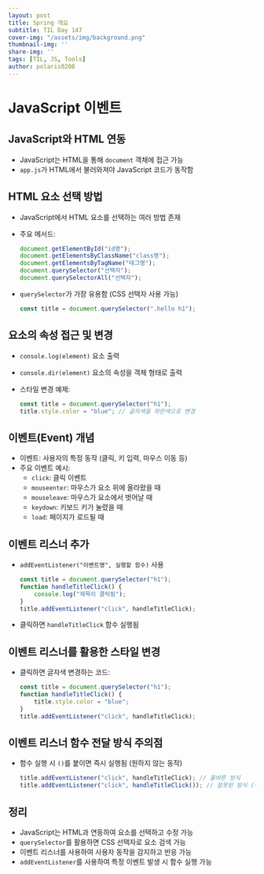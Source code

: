 ```yaml
---
layout: post
title: Spring 개요
subtitle: TIL Day 147
cover-img: "/assets/img/background.png"
thumbnail-img: ''
share-img: ''
tags: [TIL, JS, Tools]
author: polaris0208
---
```


# JavaScript 이벤트

## JavaScript와 HTML 연동
- JavaScript는 HTML을 통해 `document` 객체에 접근 가능
- `app.js`가 HTML에서 불러와져야 JavaScript 코드가 동작함

## HTML 요소 선택 방법
- JavaScript에서 HTML 요소를 선택하는 여러 방법 존재
- 주요 메서드:

  ```js
  document.getElementById("id명");
  document.getElementsByClassName("class명");
  document.getElementsByTagName("태그명");
  document.querySelector("선택자");
  document.querySelectorAll("선택자");
  ```

- `querySelector`가 가장 유용함 (CSS 선택자 사용 가능)

  ```js
  const title = document.querySelector(".hello h1");
  ```

## 요소의 속성 접근 및 변경
- `console.log(element)` 요소 출력
- `console.dir(element)` 요소의 속성을 객체 형태로 출력
- 스타일 변경 예제:

  ```js
  const title = document.querySelector("h1");
  title.style.color = "blue"; // 글자색을 파란색으로 변경
  ```

## 이벤트(Event) 개념
- 이벤트: 사용자의 특정 동작 (클릭, 키 입력, 마우스 이동 등)
- 주요 이벤트 예시:
  - `click`: 클릭 이벤트
  - `mouseenter`: 마우스가 요소 위에 올라왔을 때
  - `mouseleave`: 마우스가 요소에서 벗어날 때
  - `keydown`: 키보드 키가 눌렸을 때
  - `load`: 페이지가 로드될 때

## 이벤트 리스너 추가
- `addEventListener("이벤트명", 실행할 함수)` 사용

  ```js
  const title = document.querySelector("h1");
  function handleTitleClick() {
      console.log("제목이 클릭됨");
  }
  title.addEventListener("click", handleTitleClick);
  ```

- 클릭하면 `handleTitleClick` 함수 실행됨

## 이벤트 리스너를 활용한 스타일 변경
- 클릭하면 글자색 변경하는 코드:

  ```js
  const title = document.querySelector("h1");
  function handleTitleClick() {
      title.style.color = "blue";
  }
  title.addEventListener("click", handleTitleClick);
  ```

## 이벤트 리스너 함수 전달 방식 주의점
- 함수 실행 시 `()`를 붙이면 즉시 실행됨 (원하지 않는 동작)

  ```js
  title.addEventListener("click", handleTitleClick); // 올바른 방식
  title.addEventListener("click", handleTitleClick()); // 잘못된 방식 (즉시 실행됨)
  ```

## 정리
- JavaScript는 HTML과 연동하여 요소를 선택하고 수정 가능
- `querySelector`를 활용하면 CSS 선택자로 요소 검색 가능
- 이벤트 리스너를 사용하여 사용자 동작을 감지하고 반응 가능
- `addEventListener`를 사용하여 특정 이벤트 발생 시 함수 실행 가능